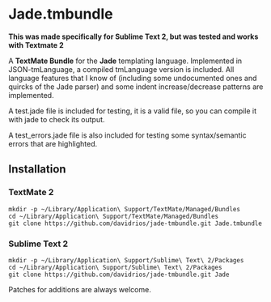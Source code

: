 # Jade.tmbundle

**This was made specifically for Sublime Text 2, but was tested and works with Textmate 2**

A **TextMate Bundle** for the **Jade** templating language. Implemented in
JSON-tmLanguage, a compiled tmLanguage version is included. All language
features that I know of (including some undocumented ones and quircks of the
Jade parser) and some indent increase/decrease patterns are implemented.

A test.jade file is included for testing, it is a valid file, so you can
compile it with jade to check its output.

A test_errors.jade file is also included for testing some syntax/semantic errors
that are highlighted.

## Installation

### TextMate 2

    mkdir -p ~/Library/Application\ Support/TextMate/Managed/Bundles
    cd ~/Library/Application\ Support/TextMate/Managed/Bundles
    git clone https://github.com/davidrios/jade-tmbundle.git Jade.tmbundle

### Sublime Text 2

    mkdir -p ~/Library/Application\ Support/Sublime\ Text\ 2/Packages
    cd ~/Library/Application\ Support/Sublime\ Text\ 2/Packages
    git clone https://github.com/davidrios/jade-tmbundle.git Jade

Patches for additions are always welcome.